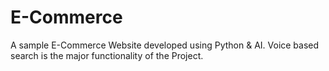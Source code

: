 # E-Commerce
A sample E-Commerce Website developed using Python &amp; AI. Voice based search is the major functionality of the Project.
